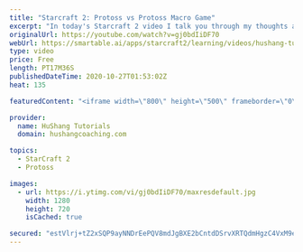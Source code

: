 ```yaml
---
title: "Starcraft 2: Protoss vs Protoss Macro Game"
excerpt: "In today's Starcraft 2 video I talk you through my thoughts as I play a macro protoss vs protoss game vs Vibe's offrace  Coaching -------------------------------------------------------------------------- Website: https://www.hushangcoaching.com  Interested in Starcraft lessons? Check out my website!"
originalUrl: https://youtube.com/watch?v=gj0bdIiDF70
webUrl: https://smartable.ai/apps/starcraft2/learning/videos/hushang-tutorials-starcraft-2-protoss-vs-protoss-macro-game/
type: video
price: Free
length: PT17M36S
publishedDateTime: 2020-10-27T01:53:02Z
heat: 135

featuredContent: "<iframe width=\"800\" height=\"500\" frameborder=\"0\" src=\"https://www.youtube.com/embed/gj0bdIiDF70\" allow=\"accelerometer; autoplay; encrypted-media; gyroscope; picture-in-picture\" allowfullscreen></iframe>"

provider:
  name: HuShang Tutorials
  domain: hushangcoaching.com

topics:
  - StarCraft 2
  - Protoss

images:
  - url: https://i.ytimg.com/vi/gj0bdIiDF70/maxresdefault.jpg
    width: 1280
    height: 720
    isCached: true

secured: "estVlrj+tZ2xSQP9ayNNDrEePQV8mdJgBXE2bCntdDSrvXRTQdmHgzC4VxM9ewKNvX0fJ5RpWEHdaLZvnQLK+qG121KZyLY1B4GRFoi7OUgoj3jVOfjRtW1V5QqTC8qvG9lGzeF6egiORYPvN9nqiaA5rSSsmdg+LKDVZXV4wSl6rnPiBXtc0nntrOx8F87II96qARqodSLeK9mkv58fEZRfnlsDYR+6EmtqFltYaUL80Tt7AeD9Ma7RV1/1hUfDBxdzQjdU/NUIkiNgxNeYP6cO6sOTVNl2QYCYD6PApY0zNYtlc+lwlOCXtnE54G7MRSZL9EzmBaJ4ri8ARjJ3CvUsH3C6DCpv/Q3nmDriyo91GQFjiEuuA599JUDy2x7MEX1kqW5CGk1QRsurstbxYxJ79Y78gU90LjSiDIz3gIA=;Tx/I7uFkW3PsQ8gKGNB4gw=="
---
```


